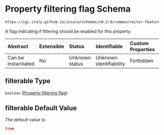 # Property filtering flag Schema

```txt
https://cgi-italy.github.io/insula/schemas/v0.2.0/common/vector-feature-property.schema.json#/$defs/common/properties/filterable
```

A flag indicating if filtering should be enabled for this property

| Abstract            | Extensible | Status         | Identifiable            | Custom Properties | Additional Properties | Access Restrictions | Defined In                                                                                                         |
| :------------------ | :--------- | :------------- | :---------------------- | :---------------- | :-------------------- | :------------------ | :----------------------------------------------------------------------------------------------------------------- |
| Can be instantiated | No         | Unknown status | Unknown identifiability | Forbidden         | Allowed               | none                | [vector-feature-property.schema.json\*](schemas/common/vector-feature-property.schema.json) |

## filterable Type

`boolean` ([Property filtering flag](vector-feature-property-defs-vector-feature-property-common-attributes-properties-property-filtering-flag.md))

## filterable Default Value

The default value is:

```json
true
```
